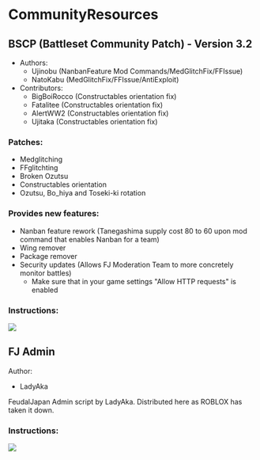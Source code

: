 # CommunityResources

## BSCP (Battleset Community Patch) - Version 3.2
* Authors:
  - Ujinobu (NanbanFeature Mod Commands/MedGlitchFix/FFIssue)
  - NatoKabu (MedGlitchFix/FFIssue/AntiExploit)
* Contributors:
  - BigBoiRocco (Constructables orientation fix)
  - Fatalitee (Constructables orientation fix)
  - AlertWW2 (Constructables orientation fix)
  - Ujitaka (Constructables orientation fix)
### Patches:
* Medglitching
* FFglitchting
* Broken Ozutsu
* Constructables orientation
* Ozutsu, Bo_hiya and Toseki-ki rotation
### Provides new features:
* Nanban feature rework (Tanegashima supply cost 80 to 60 upon mod command that enables Nanban for a team)
* Wing remover
* Package remover
* Security updates (Allows FJ Moderation Team to more concretely monitor battles)
  - Make sure that in your game settings "Allow HTTP requests" is enabled
### Instructions:
<img src="https://i.imgur.com/ee92HkZ.png">

## FJ Admin
Author:
- LadyAka

FeudalJapan Admin script by LadyAka. Distributed here as ROBLOX has taken it down.
### Instructions:
<img src="https://i.imgur.com/IRNfy3U.png">
